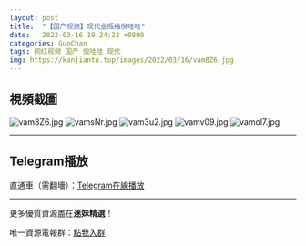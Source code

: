 ```yaml
---
layout: post
title:  "【国产视频】现代金瓶梅倪哇哇"
date:   2022-03-16 19:24:22 +0800
categories: GuoChan
tags: 网红视频 国产 倪哇哇 现代
img: https://kanjiantu.top/images/2022/03/16/vam8Z6.jpg
---
```



## 視頻截圖

![vam8Z6.jpg](https://kanjiantu.top/images/2022/03/16/vam8Z6.jpg)
![vamsNr.jpg](https://kanjiantu.top/images/2022/03/16/vamsNr.jpg)
![vam3u2.jpg](https://kanjiantu.top/images/2022/03/16/vam3u2.jpg)
![vamv09.jpg](https://kanjiantu.top/images/2022/03/16/vamv09.jpg)
![vamol7.jpg](https://kanjiantu.top/images/2022/03/16/vamol7.jpg)

* * *
## Telegram播放

直通車（需翻墻）：[Telegram在線播放](https://t.me/mimeijingxuan/82)

* * *
更多優質資源盡在**迷妹精選**！

唯一資源電報群：[點我入群](https://t.me/mimeijingxuan)


